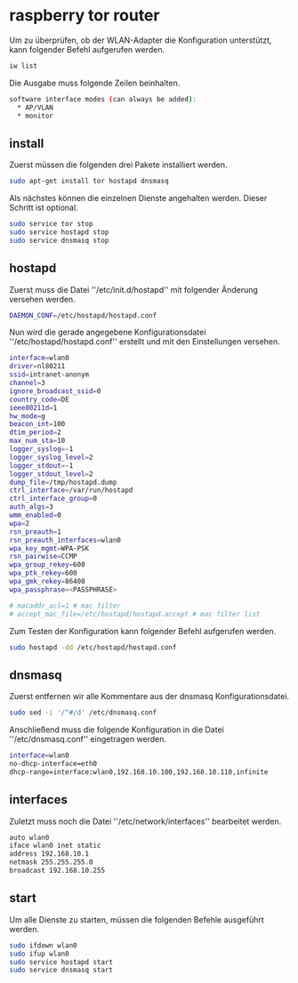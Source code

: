 # raspberry tor router

Um zu überprüfen, ob der WLAN-Adapter die Konfiguration unterstützt, kann folgender Befehl aufgerufen werden.

```bash
iw list
```

Die Ausgabe muss folgende Zeilen beinhalten.

```bash
software interface modes (can always be added):
  * AP/VLAN
  * monitor
```

## install

Zuerst müssen die folgenden drei Pakete installiert werden.

```bash
sudo apt-get install tor hostapd dnsmasq
```

Als nächstes können die einzelnen Dienste angehalten werden. Dieser Schritt ist optional.

```bash
sudo service tor stop
sudo service hostapd stop
sudo service dnsmasq stop
```

## hostapd

Zuerst muss die Datei ''/etc/init.d/hostapd'' mit folgender Änderung versehen werden.

```bash
DAEMON_CONF=/etc/hostapd/hostapd.conf
```

Nun wird die gerade angegebene Konfigurationsdatei ''/etc/hostapd/hostapd.conf'' erstellt und mit den Einstellungen versehen.

```bash
interface=wlan0
driver=nl80211
ssid=intranet-anonym
channel=3
ignore_broadcast_ssid=0
country_code=DE
ieee80211d=1
hw_mode=g
beacon_int=100
dtim_period=2
max_num_sta=10
logger_syslog=-1
logger_syslog_level=2
logger_stdout=-1
logger_stdout_level=2
dump_file=/tmp/hostapd.dump
ctrl_interface=/var/run/hostapd
ctrl_interface_group=0
auth_algs=3
wmm_enabled=0
wpa=2
rsn_preauth=1
rsn_preauth_interfaces=wlan0
wpa_key_mgmt=WPA-PSK
rsn_pairwise=CCMP
wpa_group_rekey=600
wpa_ptk_rekey=600
wpa_gmk_rekey=86400
wpa_passphrase=<PASSPHRASE>

# macaddr_acl=1 # mac filter
# accept_mac_file=/etc/hostapd/hostapd.accept # mac filter list
```

Zum Testen der Konfiguration kann folgender Befehl aufgerufen werden.

```bash
sudo hostapd -dd /etc/hostapd/hostapd.conf
```

## dnsmasq

Zuerst entfernen wir alle Kommentare aus der dnsmasq Konfigurationsdatei.

```bash
sudo sed -i '/^#/d' /etc/dnsmasq.conf
```

Anschließend muss die folgende Konfiguration in die Datei ''/etc/dnsmasq.conf'' eingetragen werden.

```bash
interface=wlan0
no-dhcp-interface=eth0
dhcp-range=interface:wlan0,192.168.10.100,192.168.10.110,infinite
```

## interfaces

Zuletzt muss noch die Datei ''/etc/network/interfaces'' bearbeitet werden.

```bash
auto wlan0
iface wlan0 inet static
address 192.168.10.1
netmask 255.255.255.0
broadcast 192.168.10.255
```

## start

Um alle Dienste zu starten, müssen die folgenden Befehle ausgeführt werden.

```bash
sudo ifdown wlan0
sudo ifup wlan0
sudo service hostapd start
sudo service dnsmasq start
```
